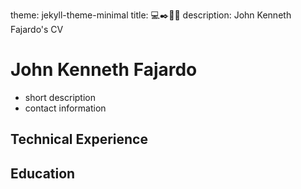 
theme: jekyll-theme-minimal
title: 💻✒️📄🌟
description: John Kenneth Fajardo's CV

# John Kenneth Fajardo
- short description
- contact information

## Technical Experience


## Education

